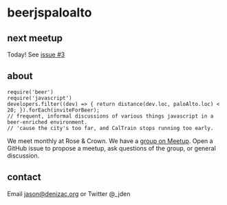 beerjspaloalto
============

## next meetup
Today! See [issue #3](https://github.com/beerjs/paloalto/issues/3)

## about

```
require('beer')
require('javascript')
developers.filter((dev) => { return distance(dev.loc, paloAlto.loc) < 20; }).forEach(inviteForBeer);
// frequent, informal discussions of various things javascript in a beer-enriched environment.
// 'cause the city's too far, and CalTrain stops running too early.
```

We meet monthly at Rose & Crown. We have a [group on Meetup](http://www.meetup.com/beer-js-palo-alto/). Open a GitHub issue to propose a meetup, ask questions of the group, or general discussion.

## contact
Email jason@denizac.org or Twitter @_jden
